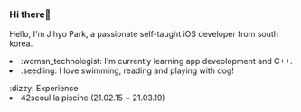 ### Hi there👋
<p>
 </p>
Hello, I'm Jihyo Park, a passionate self-taught iOS developer from south korea.
<p>
 </p>

<li> :woman_technologist: I'm currently learning app deveolopment and C++. 
<li> :seedling: I love swimming, reading and playing with dog!
<p>
  </p>
:dizzy: Experience
<li>42seoul la piscine (21.02.15 ~ 21.03.19)


  

